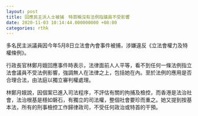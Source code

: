 ```yaml
---
layout: post
title: 回應民主派人士被捕　特首稱沒有法例指議員不受影響
date: 2020-11-03 10:14:44.000000000 +08:00
categories: rthk
---
```


多名民主派議員因今年5月8日立法會內會事件被捕，涉嫌違反《立法會權力及特權條例》。

行政長官林鄭月娥回應事件時表示，法律面前人人平等，看不到任何一條法例指立法會議員不受法例影響，強調無人在法律之上，包括她在內。至於法例的應用是否合理合法，由法庭以獨立審判權處理。

林鄭月娥說，因個案已進入司法程序，不評估有關的拘捕及檢控，而香港是法治社會，法治根基是穩如磐石，有獨立的司法權，整個社會要珍而重之。她又提到按基本法，所有的刑事檢控工作歸律政司，不受任何政治或特首的干預。

